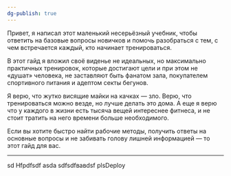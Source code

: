 ```yaml
---
dg-publish: true
---
```

Привет, я написал этот маленький несерьёзный учебник, чтобы ответить на базовые вопросы новичков и помочь разобраться с тем, с чем встречается каждый, кто начинает тренироваться.

В этот гайд я вложил своё виденье не идеальных, но максимально практичных тренировок, которые достигают цели и при этом не «душат» человека, не заставляют быть фанатом зала, покупателем спортивного питания и адептом секты бегунов.

Я верю, что жутко висящие майки на качках — зло. Верю, что тренироваться можно везде, но лучше делать это дома. А еще я верю что у каждого в жизни есть тысяча вещей интереснее фитнеса, и не стоит тратить на него времени больше необходимого.

Если вы хотите быстро найти рабочие методы, получить ответы на основные вопросы и не забивать голову лишней информацией — то этот гайд для вас.

---

sd
Hfpdfsdf
asda
sdfsdfвавdsf
plsDeploy